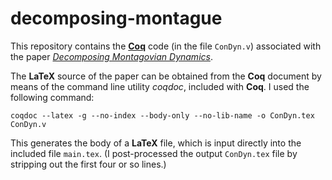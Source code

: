 # decomposing-montague #

This repository contains the [**Coq**](https://coq.inria.fr/) code (in the file `ConDyn.v`) associated with the paper [*Decomposing Montagovian Dynamics*](http://home.uchicago.edu/~gkobele/files/Kobele16DecomposingMontague.pdf).

The **LaTeX** source of the paper can be obtained from the **Coq** document by means of the command line utility *coqdoc*, included with **Coq**.  I used the following command:

`coqdoc --latex -g --no-index --body-only --no-lib-name -o ConDyn.tex ConDyn.v`

This generates the body of a **LaTeX** file, which is input directly into the included file `main.tex`.  (I post-processed the output `ConDyn.tex` file by stripping out the first four or so lines.)

